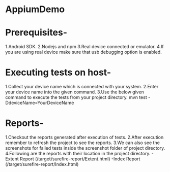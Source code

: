 # AppiumDemo

# Prerequisites-

  1.Android SDK.
  2.Nodejs and npm
  3.Real device connected or emulator.
  4.If you are using real device make sure that usb debugging option is enabled.
  
# Executing tests on host-

  1.Collect your device name which is connected with your system.
  2.Enter your device name into the given command.
  3.Use the below given command to execute the tests from your project directory.
     mvn test -DdeviceName=YourDeviceName
     
# Reports-

  1.Checkout the reports generated after execution of tests.
  2.After execution remember to refresh the project to see the reports.
  3.We can also see the screenshots for failed tests inside the screenshot folder of project directory.
  4.Following are the reports with their location in the project directory.
      -Extent Report (/target/surefire-report/Extent.html)
      -Index Report (/target/surefire-report/Index.html)
  
